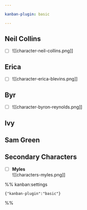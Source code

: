 ```yaml
---

kanban-plugin: basic

---
```


## Neil Collins

- [ ] ![[character-neil-collins.png]]


## Erica

- [ ] ![[character-erica-blevins.png]]


## Byr

- [ ] ![[character-byron-reynolds.png]]


## Ivy



## Sam Green



## Secondary Characters

- [ ] **Myles**<br>![[characters-myles.png]]




%% kanban:settings
```
{"kanban-plugin":"basic"}
```
%%